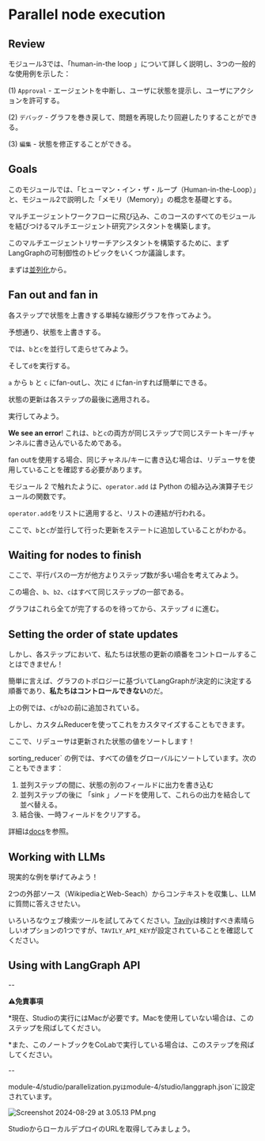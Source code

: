 # Parallel node execution

## Review

モジュール3では、「human-in-the loop 」について詳しく説明し、3つの一般的な使用例を示した：

(1) `Approval` - エージェントを中断し、ユーザに状態を提示し、ユーザにアクションを許可する。

(2) `デバッグ` - グラフを巻き戻して、問題を再現したり回避したりすることができる。

(3) `編集` - 状態を修正することができる。

## Goals

このモジュールでは、「ヒューマン・イン・ザ・ループ（Human-in-the-Loop）」と、モジュール2で説明した「メモリ（Memory）」の概念を基礎とする。

マルチエージェントワークフローに飛び込み、このコースのすべてのモジュールを結びつけるマルチエージェント研究アシスタントを構築します。

このマルチエージェントリサーチアシスタントを構築するために、まずLangGraphの可制御性のトピックをいくつか議論します。

まずは[並列化](https://langchain-ai.github.io/langgraph/how-tos/branching/#how-to-create-branches-for-parallel-node-execution)から。

## Fan out and fan in

各ステップで状態を上書きする単純な線形グラフを作ってみよう。

予想通り、状態を上書きする。

では、`b`と`c`を並行して走らせてみよう。

そして`d`を実行する。

`a` から `b` と `c` にfan-outし、次に `d` にfan-inすれば簡単にできる。

状態の更新は各ステップの最後に適用される。

実行してみよう。

**We see an error**! 
これは、`b`と`c`の両方が同じステップで同じステートキー/チャンネルに書き込んでいるためである。

fan outを使用する場合、同じチャネル/キーに書き込む場合は、リデューサを使用していることを確認する必要があります。

モジュール 2 で触れたように、`operator.add` は Python の組み込み演算子モジュールの関数です。

`operator.add`をリストに適用すると、リストの連結が行われる。

ここで、`b`と`c`が並行して行った更新をステートに追加していることがわかる。

## Waiting for nodes to finish

ここで、平行パスの一方が他方よりステップ数が多い場合を考えてみよう。

この場合、`b`、`b2`、`c`はすべて同じステップの一部である。

グラフはこれら全てが完了するのを待ってから、ステップ `d` に進む。

## Setting the order of state updates

しかし、各ステップにおいて、私たちは状態の更新の順番をコントロールすることはできません！

簡単に言えば、グラフのトポロジーに基づいてLangGraphが決定的に決定する順番であり、**私たちはコントロールできない**のだ。

上の例では、`c`が`b2`の前に追加されている。

しかし、カスタムReducerを使ってこれをカスタマイズすることもできます。

ここで、リデューサは更新された状態の値をソートします！

sorting_reducer` の例では、すべての値をグローバルにソートしています。次のこともできます： 

1. 並列ステップの間に、状態の別のフィールドに出力を書き込む
2. 並列ステップの後に 「sink 」ノードを使用して、これらの出力を結合して並べ替える。
3. 結合後、一時フィールドをクリアする。

詳細は[docs](https://langchain-ai.github.io/langgraph/how-tos/branching/#stable-sorting)を参照。

## Working with LLMs

現実的な例を挙げてみよう！

2つの外部ソース（WikipediaとWeb-Seach）からコンテキストを収集し、LLMに質問に答えさせたい。

いろいろなウェブ検索ツールを試してみてください。[Tavily](https://tavily.com/)は検討すべき素晴らしいオプションの1つですが、`TAVILY_API_KEY`が設定されていることを確認してください。

## Using with LangGraph API

--

**⚠️免責事項**

*現在、Studioの実行にはMacが必要です。Macを使用していない場合は、このステップを飛ばしてください。

*また、このノートブックをCoLabで実行している場合は、このステップを飛ばしてください。

--

module-4/studio/parallelization.py`は`module-4/studio/langgraph.json`に設定されています。

![Screenshot 2024-08-29 at 3.05.13 PM.png](https://cdn.prod.website-files.com/65b8cd72835ceeacd4449a53/66dbb10f43c3d4df239e0278_parallelization-1.png)

StudioからローカルデプロイのURLを取得してみましょう。